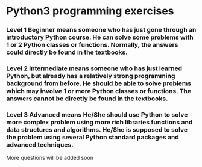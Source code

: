 # Python3 programming exercises

### Level 1	Beginner means someone who has just gone through an introductory Python course. He can solve some problems with 1 or 2 Python classes or functions. Normally, the answers could directly be found in the textbooks.

### Level 2	Intermediate means someone who has just learned Python, but already has a relatively strong programming background from before. He should be able to solve problems which may involve 1 or more Python classes or functions. The answers cannot be directly be found in the textbooks.

### Level 3	Advanced means He/She should use Python to solve more complex problem using more rich libraries functions and data structures and algorithms. He/She is supposed to solve the problem using several Python standard packages and advanced techniques.

More questions will be added soon
